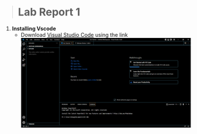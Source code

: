 > # Lab Report 1 

1. **Installing Vscode**  
    - Download [Visual Studio Code](https://code.visualstudio.com/) using the link
![Image](Vscode.png)

